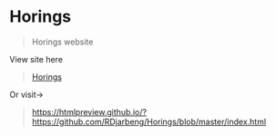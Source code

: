 # Horings
> Horings website

View site here
> [Horings](https://horingsfinance.netlify.app/)

Or visit->
> https://htmlpreview.github.io/?https://github.com/RDjarbeng/Horings/blob/master/index.html

